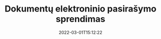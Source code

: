 ---
############################# Static ############################
layout: "product"
date: 2022-03-01T15:12:22
draft: false
#operation: 
#signaturetype: 
#fileformat: 
#productName: Java
lang: lt
#productCode: java
#otherformats: 
#breadcrumb: Put  signature on  for Java
product: "Signature"
product_tag: "signature"

############################# Head ############################
head_title: ".NET, Java, debesies API ir internetinių dokumentų parašų programos"
head_description: "Gaukite „viskas viename“ dokumentų el. parašo sprendimą, skirtą .NET, „Java“ ir debesies programoms. Pasirašykite įprastus dokumentų formatus internete naudodami paprastą vilkimo ir nuleidimo funkciją"

############################# Header ############################
title: "Dokumentų elektroninio pasirašymo sprendimas"
description: "Pasirašykite skaitmeninius dokumentus ir vaizdus bet kurioje platformoje naudodami mūsų lanksčias API ir programuotojams ir galutiniams vartotojams skirtus sprendimus."

############################# APIs ###############################
apis:
  enable: true

  api:
    # api loop
    - title: "GroupDocs.Signature High Code API apima"
      link: "/signature/"
      label: "Peržiūrėkite visas aukšto kodo API"
      api_product:
        # api_product loop
        - link: "/signature/net/"
          img_alt: "GroupDocs.Signature for .NET"
          image: "/signature/groupdocs-signature-net.png"
          product: "GroupDocs.Signature for"
          platform: ".NET"
          content: "Native .NET API, skirta pridėti, ieškoti ir patikrinti populiariausius skaitmeninio parašo tipus prie Microsoft Office, PDF, vaizdų ir įvairių kitų formatų .NET programose."

        # api_product loop
        - link: "/signature/java/"
          img_alt: "GroupDocs.Signature for Java"
          image: "/signature/groupdocs-signature-java.png"
          product: "GroupDocs.Signature for"
          platform: "Java"
          content: "Suteikite „Java“ programoms galimybę su el. parašo galimybėmis skaitmeniniu būdu pasirašyti daugybę dokumentų ir vaizdų bet kurioje operacinėje sistemoje, kurioje įdiegtas JDK."

        # api_product loop
        - link: "/signature/nodejs-java/"
          img_alt: "GroupDocs.Signature for Node.js via Java"
          image: "/signature/groupdocs-signature-nodejs.png"
          product: "GroupDocs.Signature for"
          platform: "Node.js"
          content: "Mūsų Node.js sprendimas praplečia jūsų verslo programas skaitmeniniu parašu. Lengvai dėkite elektroninius parašus ant populiarių dokumentų ir vaizdų formatų."

    # api loop
    - title: "GroupDocs.Signature žemo kodo API apima"
      link: "https://products.groupdocs.cloud/signature"
      label: "Peržiūrėkite visas žemo kodo API"
      api_product:
        # api_product loop
        - link: "https://products.groupdocs.cloud/signature/curl"
          img_alt: "GroupDocs.Signature Cloud for cURL"
          image: "https://www.groupdocs.cloud/templates/groupdocscloud/images/sdk/272x272/groupdocs_signature-for-curl.png"
          product: "GroupDocs.Signature"
          platform: "Cloud for cURL"
          content: "Dirbkite su cURL RESTful document signature API, kad pridėtumėte ir valdytumėte skirtingus parašo tipus visuose populiariuose dokumentų formatuose, įskaitant PDF, Word, Excel ir vaizdus."

        # api_product loop
        - link: "https://products.groupdocs.cloud/signature/net"
          img_alt: "GroupDocs.Signature Cloud SDK for .NET"
          image: "https://www.groupdocs.cloud/templates/groupdocscloud/images/sdk/272x272/groupdocs_signature-for-net.png"
          product: "GroupDocs.Signature"
          platform: "Cloud SDK for .NET"
          content: "Lengvai naudokite el. parašo RESTful API su .NET SDK, kad galėtumėte valdyti skaitmeninį parašą įvairiais dokumentų formatais .NET programose."

        # api_product loop
        - link: "https://products.groupdocs.cloud/signature/java"
          img_alt: "GroupDocs.Signature Cloud SDK for Java"
          image: "https://www.groupdocs.cloud/templates/groupdocscloud/images/sdk/272x272/groupdocs_signature-for-java.png"
          product: "GroupDocs.Signature"
          platform: "Cloud SDK for Java"
          content: "Įdiekite pažangias dokumentų pasirašymo funkcijas savo Java programose naudodami specialiai sukurtą dokumentų parašo SDK, skirtą Java."

    # api loop
    - title: "GroupDocs.Signature Nėra kodo programų"
      link: "https://products.groupdocs.app/signature"
      label: "Peržiūrėti visas be kodo programas"
      api_product:
        # api_product loop
        - link: "https://products.groupdocs.app/signature/total"
          img_alt: "GroupDocs.Signature Total"
          image: "https://www.aspose.cloud/templates/asposeapp/images/products/logo/aspose_signature-app.png"
          product: "GroupDocs.Signature"
          platform: "Total"
          content: "Pasirašykite Microsoft Word, Excel, PowerPoint, Visio ir PDF failus su tekstu, vaizdu, brūkšniniu kodu arba QR kodu."

        # api_product loop
        - link: "https://products.groupdocs.app/signature/docx"
          img_alt: "GroupDocs.Signature DOCX"
          image: "https://www.aspose.cloud/templates/groupdocsapp/images/products/logo/groupdocs_words-app.png"
          product: "GroupDocs.Signature"
          platform: "DOCX"
          content: "Skaitmeniškai pasirašykite Word dokumentus internetu tiesiai iš naršyklės nemokamai."

        # api_product loop
        - link: "https://products.groupdocs.app/signature/pdf"
          img_alt: "GroupDocs.Signature PDF"
          image: "https://www.aspose.cloud/templates/groupdocsapp/images/products/logo/groupdocs_pdf-app.png"
          product: "GroupDocs.Signature"
          platform: "PDF"
          content: "Pasirašykite PDF failus naudodami tekstą, vaizdą arba brūkšninį kodą iš bet kurios interneto naršyklės."

############################# Back to top ###############################
back_to_top:
  enable: true
---